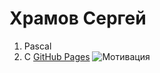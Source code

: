 # Храмов Сергей
1. Pascal
2. C
[GitHub Pages](https://serega89kh.github.io)
![Мотивация](https://image.ibb.co/j3BHjp/image.png)

